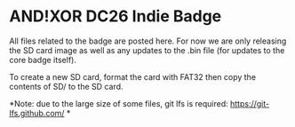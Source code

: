 # AND!XOR DC26 Indie Badge

All files related to the badge are posted here. For now we are only releasing the SD card image as well as any updates to the .bin file (for updates to the core badge itself).

To create a new SD card, format the card with FAT32 then copy the contents of SD/ to the SD card.

*Note: due to the large size of some files, git lfs is required: https://git-lfs.github.com/ *
